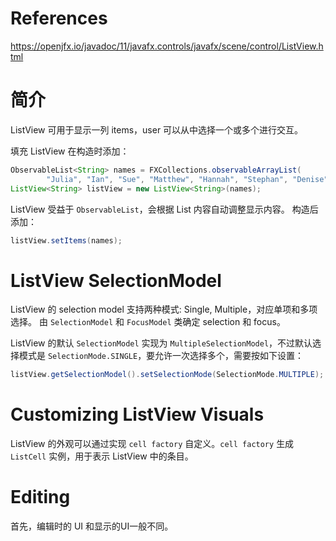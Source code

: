# References
https://openjfx.io/javadoc/11/javafx.controls/javafx/scene/control/ListView.html

# 简介
ListView 可用于显示一列 items，user 可以从中选择一个或多个进行交互。

填充 ListView
在构造时添加：
```java
ObservableList<String> names = FXCollections.observableArrayList(
        "Julia", "Ian", "Sue", "Matthew", "Hannah", "Stephan", "Denise");
ListView<String> listView = new ListView<String>(names);
```
ListView 受益于 `ObservableList`，会根据 List 内容自动调整显示内容。
构造后添加：
```java
listView.setItems(names);
```

# ListView SelectionModel
ListView 的 selection model 支持两种模式: Single, Multiple，对应单项和多项选择。
由 `SelectionModel` 和 `FocusModel` 类确定 selection 和 focus。

ListView 的默认 `SelectionModel` 实现为 `MultipleSelectionModel`，不过默认选择模式是 `SelectionMode.SINGLE`，要允许一次选择多个，需要按如下设置：

```java
listView.getSelectionModel().setSelectionMode(SelectionMode.MULTIPLE);
```



# Customizing ListView Visuals
ListView 的外观可以通过实现 `cell factory` 自定义。`cell factory` 生成 `ListCell` 实例，用于表示 ListView 中的条目。

# Editing
首先，编辑时的 UI 和显示的UI一般不同。
